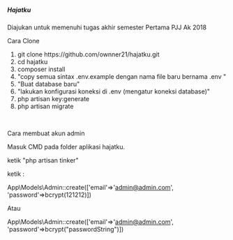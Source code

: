 <h5> Hajatku </h5>

Diajukan untuk memenuhi tugas akhir semester Pertama PJJ Ak 2018


<p>Cara Clone</p>
<ol>
	<li>git clone https://github.com/ownner21/hajatku.git</li>
	<li>cd hajatku</li>
	<li>composer install</li>
	<li>"copy semua sintax .env.example dengan nama file baru bernama .env "</li>
	<li>"Buat database baru"</li>
	<li>"lakukan konfigurasi koneksi di .env (mengatur koneksi database)"</li>
	<li>php artisan key:generate</li>
	<li>php artisan migrate</li>
</ol>
<br>
<p>Cara membuat akun admin</p>

Masuk CMD pada folder aplikasi hajatku. <br>

ketik "php artisan tinker" <br>

ketik :<br>

App\Models\Admin::create(['email'=>'admin@admin.com', 'password'=>bcrypt(121212)]) <br>

Atau <br>

App\Models\Admin::create(['email'=>'admin@admin.com', 'password'=>bcrypt("passwordString")])

